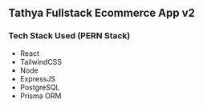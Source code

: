 ## Tathya Fullstack Ecommerce App v2

### Tech Stack Used (PERN Stack)
- React
- TailwindCSS
- Node
- ExpressJS
- PostgreSQL
- Prisma ORM

